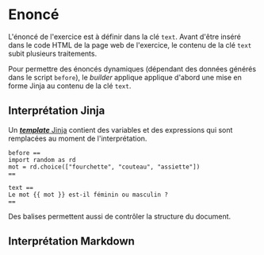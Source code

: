 # Enoncé

L'énoncé de l'exercice est à définir dans la clé `text`. Avant d'être inséré dans le code HTML de la page web de l'exercice, le contenu de la clé `text` subit plusieurs traitements.

Pour permettre des énoncés dynamiques (dépendant des données générés dans le script `before`), le *builder* applique applique d'abord une mise en forme Jinja au contenu de la clé `text`.


## Interprétation Jinja

Un [***template*** Jinja](https://jinja.palletsprojects.com/en/2.11.x/templates/) contient des variables et des expressions qui sont remplacées au moment de l'interprétation.

~~~
before ==
import random as rd
mot = rd.choice(["fourchette", "couteau", "assiette"])
==

text ==
Le mot {{ mot }} est-il féminin ou masculin ?
==
~~~

Des balises permettent aussi de contrôler la structure du document.

## Interprétation Markdown
